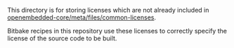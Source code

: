 This directory is for storing licenses which are not already included in 
[openembedded-core/meta/files/common-licenses][oe-licenses].

Bitbake recipes in this repository use these licenses to correctly specify
the license of the source code to be built.

[oe-licenses]: http://git.openembedded.org/openembedded-core/tree/meta/files/common-licenses

